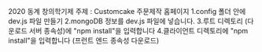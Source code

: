 2020 동계 창의학기제 
주제 : Customcake 주문제작 홈페이지 
1.config 폴더 안에 dev.js 파일 만들기
2.mongoDB 정보를 dev.js 파일에 넣습니다.
3.루트 디렉토리 (다운로드 서버 종속성)에 "npm install"을 입력합니다
4.클라이언트 디렉토리에 "npm install"을 입력합니다 (프런트 엔드 종속성 다운로드)